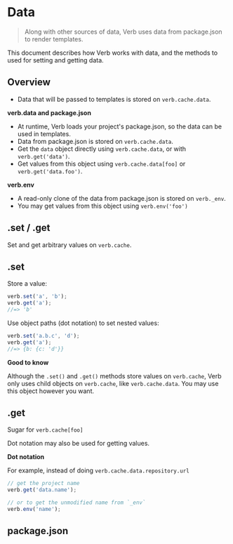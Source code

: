 # Data

> Along with other sources of data, Verb uses data from package.json to render templates.

This document describes how Verb works with data, and the methods to used for setting and getting data.

## Overview

- Data that will be passed to templates is stored on `verb.cache.data`.

**verb.data and package.json**

- At runtime, Verb loads your project's package.json, so the data can be used in templates.
- Data from package.json is stored on `verb.cache.data`.
- Get the `data` object directly using `verb.cache.data`, or with `verb.get('data')`.
- Get values from this object using `verb.cache.data[foo]` or `verb.get('data.foo')`.

**verb.env**

- A read-only clone of the data from package.json is stored on `verb._env`.
- You may get values from this object using `verb.env('foo')`


## .set / .get

Set and get arbitrary values on `verb.cache`.

## .set

Store a value:

```js
verb.set('a', 'b');
verb.get('a');
//=> 'b'
```

Use object paths (dot notation) to set nested values:

```js
verb.set('a.b.c', 'd');
verb.get('a');
//=> {b: {c: 'd'}}
```

**Good to know**

Although the `.set()` and `.get()` methods store values on `verb.cache`, Verb only uses child objects on `verb.cache`, like `verb.cache.data`. You may use this object however you want.

## .get

Sugar for `verb.cache[foo]`



Dot notation may also be used for getting values.

**Dot notation**

For example, instead of doing `verb.cache.data.repository.url`

```js
// get the project name
verb.get('data.name');

// or to get the unmodified name from `_env`
verb.env('name');
```

## package.json